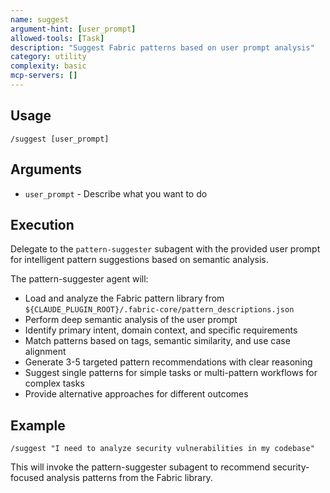 ```yaml
---
name: suggest
argument-hint: [user_prompt]
allowed-tools: [Task]
description: "Suggest Fabric patterns based on user prompt analysis"
category: utility
complexity: basic
mcp-servers: []
---
```


## Usage
```
/suggest [user_prompt]
```

## Arguments
- `user_prompt` - Describe what you want to do

## Execution

Delegate to the `pattern-suggester` subagent with the provided user prompt for intelligent pattern suggestions based on semantic analysis.

The pattern-suggester agent will:
- Load and analyze the Fabric pattern library from `${CLAUDE_PLUGIN_ROOT}/.fabric-core/pattern_descriptions.json`
- Perform deep semantic analysis of the user prompt
- Identify primary intent, domain context, and specific requirements
- Match patterns based on tags, semantic similarity, and use case alignment
- Generate 3-5 targeted pattern recommendations with clear reasoning
- Suggest single patterns for simple tasks or multi-pattern workflows for complex tasks
- Provide alternative approaches for different outcomes

## Example
```
/suggest "I need to analyze security vulnerabilities in my codebase"
```

This will invoke the pattern-suggester subagent to recommend security-focused analysis patterns from the Fabric library.
